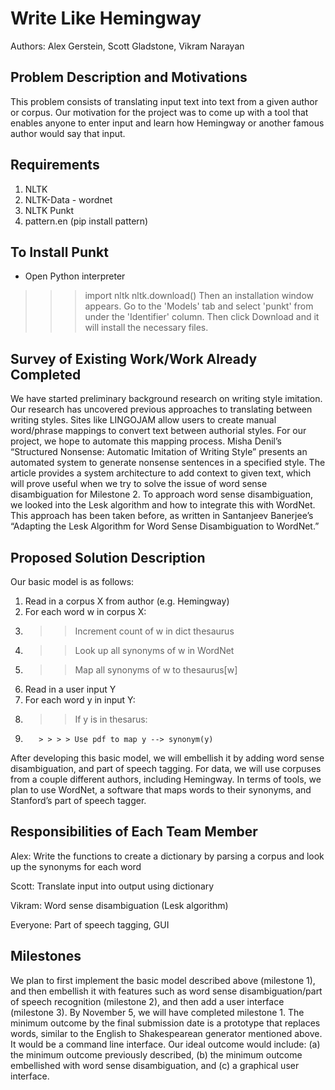 Write Like Hemingway
=========
Authors: Alex Gerstein, Scott Gladstone, Vikram Narayan

Problem Description and Motivations
-----------
This problem consists of translating input text into text from a given author or
corpus. Our motivation for the project was to come up with a tool that enables anyone to enter input and learn how Hemingway or another famous author would say that input. 

Requirements
------------
1. NLTK
2. NLTK-Data - wordnet
3. NLTK Punkt
4. pattern.en (pip install pattern)

To Install Punkt
---------------------------------
* Open Python interpreter
>>> import nltk
>>> nltk.download()
Then an installation window appears. Go to the 'Models' tab and select 'punkt' from under the 'Identifier' column. Then click Download and it will install the necessary files. 

Survey of Existing Work/Work Already Completed
--------------
We have started preliminary background research on writing style imitation. Our research has uncovered previous approaches to translating between writing styles. Sites like LINGOJAM allow users to create manual word/phrase mappings to convert text between authorial styles. For our project, we hope to automate this mapping process. Misha Denil’s “Structured Nonsense: Automatic Imitation of Writing Style” presents an automated system to generate nonsense sentences in a specified style. The article provides a system architecture to add context to given text, which will prove useful when we try to solve the issue of word sense disambiguation for Milestone 2.
To approach word sense disambiguation, we looked into the Lesk algorithm and how to integrate this with WordNet. This approach has been taken before, as written in Santanjeev Banerjee’s “Adapting the Lesk Algorithm for Word Sense Disambiguation to WordNet.”

Proposed Solution Description
-----------------
Our basic model is as follows:

1. Read in a corpus X from author (e.g. Hemingway)
2. For each word w in corpus X:
3.    > > Increment count of w in dict thesaurus
4.    > > Look up all synonyms of w in WordNet
5.    > > Map all synonyms of w to thesaurus[w]
6. Read in a user input Y
7. For each word y in input Y:
8.    > > If y is in thesarus:
9.        > > > > Use pdf to map y --> synonym(y)

After developing this basic model, we will embellish it by adding word sense disambiguation, and part of speech tagging. For data, we will use corpuses from a couple different authors, including Hemingway. In terms of tools, we plan to use WordNet, a software that maps words to their synonyms, and Stanford’s part of speech tagger. 

Responsibilities of Each Team Member
-----------------------
Alex: Write the functions to create a dictionary by parsing a corpus and look up the synonyms for each word

Scott: Translate input into output using dictionary

Vikram: Word sense disambiguation (Lesk algorithm)

Everyone: Part of speech tagging, GUI 

Milestones
-------------
We plan to first implement the basic model described above (milestone 1), and then embellish it with features such as word sense disambiguation/part of speech recognition (milestone 2), and then add a user interface (milestone 3). By November 5, we will have completed milestone 1. The minimum outcome by the final submission date is a prototype that replaces words, similar to the English to Shakespearean generator mentioned above. It would be a command line interface. Our ideal outcome would include: (a) the minimum outcome previously described, (b) the minimum outcome embellished with word sense disambiguation, and (c) a graphical user interface.
